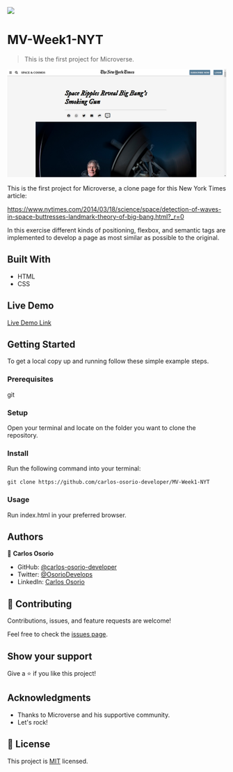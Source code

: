 ![](https://img.shields.io/badge/Microverse-blueviolet)

# MV-Week1-NYT

> This is the first project for Microverse.

![screenshot](./app_screenshot.png)

This is the first project for Microverse, a clone page for this New York Times article:

https://www.nytimes.com/2014/03/18/science/space/detection-of-waves-in-space-buttresses-landmark-theory-of-big-bang.html?_r=0

In this exercise different kinds of positioning, flexbox, and semantic tags are implemented to develop a page as most similar as possible to the original.

## Built With

- HTML
- CSS

## Live Demo

[Live Demo Link](https://carlos-osorio-developer.github.io/mv-week1-nyt/)


## Getting Started

To get a local copy up and running follow these simple example steps.

### Prerequisites

git

### Setup

Open your terminal and locate on the folder you want to clone the repository.

### Install

Run the following command into your terminal: 

```console
git clone https://github.com/carlos-osorio-developer/MV-Week1-NYT
```

### Usage

Run index.html in your preferred browser.

## Authors

👤 **Carlos Osorio**

- GitHub: [@carlos-osorio-developer ](https://github.com/carlos-osorio-developer)
- Twitter: [@OsorioDevelops](hhttps://twitter.com/OsorioDevelops)
- LinkedIn: [Carlos Osorio](https://www.linkedin.com/in/carlos-osorio-developer/)


## 🤝 Contributing

Contributions, issues, and feature requests are welcome!

Feel free to check the [issues page](./issues/).

## Show your support

Give a ⭐️ if you like this project!

## Acknowledgments

- Thanks to Microverse and his supportive community.
- Let's rock!

## 📝 License

This project is [MIT](lic.url) licensed.
